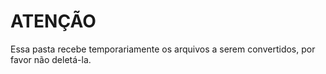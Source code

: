 # ATENÇÃO

Essa pasta recebe temporariamente os arquivos a serem convertidos, por favor não deletá-la.

